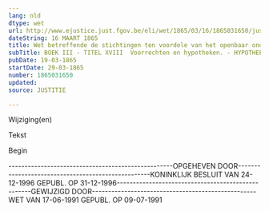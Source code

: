 ```yaml
---
lang: nld
dtype: wet
url: http://www.ejustice.just.fgov.be/eli/wet/1865/03/16/1865031650/justel
dateString: 16 MAART 1865
title: Wet betreffende de stichtingen ten voordele van het openbaar onderwijs of ten bate van bursalen
subTitle: BOEK III - TITEL XVIII  Voorrechten en hypotheken. - HYPOTHEEKWET
pubDate: 19-03-1865
startDate: 29-03-1865
number: 1865031650
updated: 
source: JUSTITIE

---
```


 
 Wijziging(en) 
 
 
 Tekst 

 
 

 Begin 
 

---------------------------------------------------OPGEHEVEN DOOR---------------------------------------------------KONINKLIJK BESLUIT VAN 24-12-1996 GEPUBL. OP 31-12-1996---------------------------------------------------GEWIJZIGD DOOR---------------------------------------------------WET VAN 17-06-1991 GEPUBL. OP 09-07-1991

